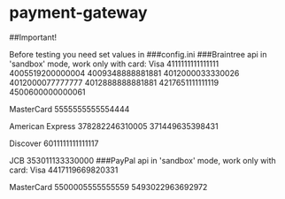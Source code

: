 # payment-gateway

##Important!

Before testing you need set values in 
###config.ini
###Braintree api in 'sandbox' mode, work only with card:
Visa
    4111111111111111
    4005519200000004
    4009348888881881
    4012000033330026
    4012000077777777
    4012888888881881
    4217651111111119
    4500600000000061
    
MasterCard
    5555555555554444
    
American Express
    378282246310005
    371449635398431
    
Discover
    6011111111111117
    
JCB
    353011133330000
###PayPal api in 'sandbox' mode, work only with card:
Visa
    4417119669820331
    
MasterCard
    5500005555555559
    5493022963692972
